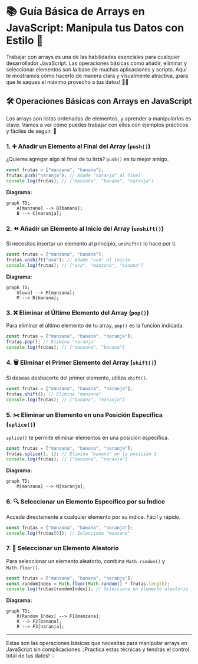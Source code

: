 # 📚 Guía Básica de Arrays en JavaScript: Manipula tus Datos con Estilo 🚀

Trabajar con arrays es una de las habilidades esenciales para cualquier desarrollador JavaScript. Las operaciones básicas como añadir, eliminar y seleccionar elementos son la base de muchas aplicaciones y scripts. Aquí te mostramos cómo hacerlo de manera clara y visualmente atractiva, ¡para que le saques el máximo provecho a tus datos! 🧑‍💻

## 🛠️ Operaciones Básicas con Arrays en JavaScript

Los arrays son listas ordenadas de elementos, y aprender a manipularlos es clave. Vamos a ver cómo puedes trabajar con ellos con ejemplos prácticos y fáciles de seguir. 🎯

### 1. ➕ Añadir un Elemento al Final del Array (`push()`)

¿Quieres agregar algo al final de tu lista? `push()` es tu mejor amigo.

```javascript
const frutas = ["manzana", "banana"];
frutas.push("naranja"); // Añade "naranja" al final
console.log(frutas); // ["manzana", "banana", "naranja"]
```

**Diagrama:**

```mermaid
graph TD;
    A[manzana] --> B[banana];
    B --> C[naranja];
```

### 2. ⏪ Añadir un Elemento al Inicio del Array (`unshift()`)

Si necesitas insertar un elemento al principio, `unshift()` lo hace por ti.

```javascript
const frutas = ["manzana", "banana"];
frutas.unshift("uva"); // Añade "uva" al inicio
console.log(frutas); // ["uva", "manzana", "banana"]
```

**Diagrama:**

```mermaid
graph TD;
    U[uva] --> M[manzana];
    M --> B[banana];
```

### 3. ❌ Eliminar el Último Elemento del Array (`pop()`)

Para eliminar el último elemento de tu array, `pop()` es la función indicada.

```javascript
const frutas = ["manzana", "banana", "naranja"];
frutas.pop(); // Elimina "naranja"
console.log(frutas); // ["manzana", "banana"]
```

### 4. 🗑️ Eliminar el Primer Elemento del Array (`shift()`)

Si deseas deshacerte del primer elemento, utiliza `shift()`.

```javascript
const frutas = ["manzana", "banana", "naranja"];
frutas.shift(); // Elimina "manzana"
console.log(frutas); // ["banana", "naranja"]
```

### 5. ✂️ Eliminar un Elemento en una Posición Específica (`splice()`)

`splice()` te permite eliminar elementos en una posición específica.

```javascript
const frutas = ["manzana", "banana", "naranja"];
frutas.splice(1, 1); // Elimina "banana" en la posición 1
console.log(frutas); // ["manzana", "naranja"]
```

**Diagrama:**

```mermaid
graph TD;
    M[manzana] --> N[naranja];
```

### 6. 🔍 Seleccionar un Elemento Específico por su Índice

Accede directamente a cualquier elemento por su índice. Fácil y rápido.

```javascript
const frutas = ["manzana", "banana", "naranja"];
console.log(frutas[0]); // Selecciona "manzana"
```

### 7. 🎲 Seleccionar un Elemento Aleatorio

Para seleccionar un elemento aleatorio, combina `Math.random()` y `Math.floor()`.

```javascript
const frutas = ["manzana", "banana", "naranja"];
const randomIndex = Math.floor(Math.random() * frutas.length);
console.log(frutas[randomIndex]); // Selecciona un elemento aleatorio
```

**Diagrama:**

```mermaid
graph TD;
    R[Random Index] --> F1[manzana];
    R --> F2[banana];
    R --> F3[naranja];
```

---

Estas son las operaciones básicas que necesitas para manipular arrays en JavaScript sin complicaciones. ¡Practica estas técnicas y tendrás el control total de tus datos! 💡